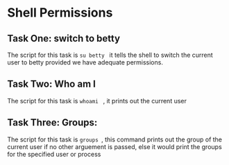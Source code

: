 # Shell Permissions

## Task One: switch to betty

The script for this task is ```su betty ``` it tells the shell to switch the current user to betty provided we have adequate permissions.

## Task Two: Who am I

The script for this task is ```whoami ``` , it prints out the current user

## Task Three: Groups:

The script for this task is ```groups ```, this command prints out the group of the current user if no other arguement is passed, else it would print the groups for the specified user or process


